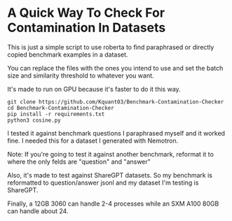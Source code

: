 # A Quick Way To Check For Contamination In Datasets

This is just a simple script to use roberta to find paraphrased or directly copied benchmark examples in a dataset.

You can replace the files with the ones you intend to use and set the batch size and similarity threshold to whatever you want.

It's made to run on GPU because it's faster to do it this way.

```
git clone https://github.com/Kquant03/Benchmark-Contamination-Checker
cd Benchmark-Contamination-Checker
pip install -r requirements.txt
python3 cosine.py
```

I tested it against benchmark questions I paraphrased myself and it worked fine. I needed this for a dataset I generated with Nemotron.

Note: If you're going to test it against another benchmark, reformat it to where the only felds are "question" and "answer"

Also, it's made to test against ShareGPT datasets. So my benchmark is reformatted to question/answer jsonl and my dataset I'm testing is ShareGPT.

Finally, a 12GB 3060 can handle 2-4 processes while an SXM A100 80GB can handle about 24.

